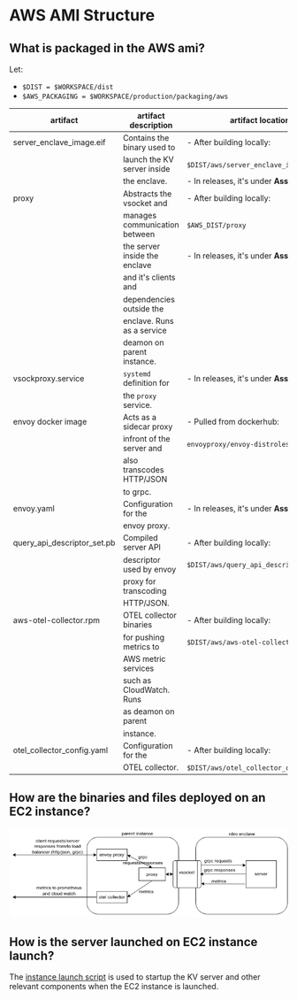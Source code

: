 # AWS AMI Structure

## What is packaged in the AWS ami?

Let:

-   `$DIST = $WORKSPACE/dist`
-   `$AWS_PACKAGING = $WORKSPACE/production/packaging/aws`

| artifact                    | artifact description          | artifact location                       |
| --------------------------- | ----------------------------- | --------------------------------------- |
| server_enclave_image.eif    | Contains the binary used to   | - After building locally:               |
|                             | launch the KV server inside   | `$DIST/aws/server_enclave_image.eif`    |
|                             | the enclave.                  | - In releases, it's under **Assets**    |
| proxy                       | Abstracts the vsocket and     | - After building locally:               |
|                             | manages communication between | `$AWS_DIST/proxy`                       |
|                             | the server inside the enclave | - In releases, it's under **Assets**    |
|                             | and it's clients and          |                                         |
|                             | dependencies outside the      |                                         |
|                             | enclave. Runs as a service    |                                         |
|                             | deamon on parent instance.    |                                         |
| vsockproxy.service          | `systemd` definition for      | - In releases, it's under **Assets**    |
|                             | the `proxy` service.          |                                         |
| envoy docker image          | Acts as a sidecar proxy       | - Pulled from dockerhub:                |
|                             | infront of the server and     | `envoyproxy/envoy-distroless:v1.24.1`   |
|                             | also transcodes HTTP/JSON     |                                         |
|                             | to grpc.                      |                                         |
| envoy.yaml                  | Configuration for the         | - In releases, it's under **Assets**    |
|                             | envoy proxy.                  |                                         |
| query_api_descriptor_set.pb | Compiled server API           | - After building locally:               |
|                             | descriptor used by envoy      | `$DIST/aws/query_api_descriptor_set.pb` |
|                             | proxy for transcoding         |                                         |
|                             | HTTP/JSON.                    |                                         |
| aws-otel-collector.rpm      | OTEL collector binaries       | - After building locally:               |
|                             | for pushing metrics to        | `$DIST/aws/aws-otel-collector.rpm`      |
|                             | AWS metric services           |                                         |
|                             | such as CloudWatch. Runs      |                                         |
|                             | as deamon on parent           |                                         |
|                             | instance.                     |                                         |
| otel_collector_config.yaml  | Configuration for the         | - After building locally:               |
|                             | OTEL collector.               | `$DIST/aws/otel_collector_config.yaml`  |

## How are the binaries and files deployed on an EC2 instance?

![EC2 instance setup](assets/ec2_instance_setup.png)

## How is the server launched on EC2 instance launch?

The
[instance launch script](https://github.com/privacysandbox/fledge-key-value-service/blob/main/production/terraform/aws/services/autoscaling/instance_init_script.tftpl)
is used to startup the KV server and other relevant components when the EC2 instance is launched.
